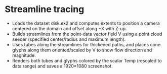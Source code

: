 # Streamline tracing

- Loads the dataset disk.ex2 and computes extents to position a camera centered on the domain and offset along −X with Z-up.
- Builds streamlines from the point-data vector field V using a point cloud seeder (specified center/radius and maximum length).
- Uses tubes along the streamlines for thickened paths, and places cone glyphs along them oriented/scaled by V to show flow direction and magnitude.
- Renders both tubes and glyphs colored by the scalar Temp (rescaled to data range) and saves a 1920×1080 screenshot.

